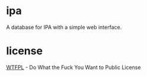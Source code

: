 ipa
===

A database for IPA with a simple web interface.

license
=======
<a href="www.wtfpl.net">WTFPL</a> - Do What the Fuck You Want to Public License



